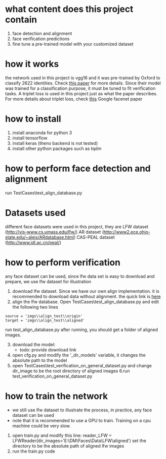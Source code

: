 
# what content does this project contain
1. face detection and alignment
2. face verification predictions
3. fine tune a pre-trained model with your customized dataset

# how it works
the network used in this project is vgg16 and it was pre-trained by Oxford to classify 2622 identities. Check [this paper](https://www.robots.ox.ac.uk/~vgg/publications/2015/Parkhi15/parkhi15.pdf) for more details. Since their model was trained for a classification purpose, it must be
tuned to fit verification tasks. A triplet loss is used in this project just as what the paper describes. For more details about triplet loss, check [this](https://arxiv.org/abs/1503.03832) Google facenet paper

# how to install
1. install anaconda for python 3
2. install tensorflow
3. install keras (theno backend is not tested)
4. install other python packages such as tqdm

# how to perform face detection and alignment
run TestCases\test_align_database.py

# Datasets used 
different face datasets were used in this project, they are
LFW dataset (http://vis-www.cs.umass.edu/lfw/)
AR dataset (http://www2.ece.ohio-state.edu/~aleix/ARdatabase.html)
CAS-PEAL dataset (http://www.jdl.ac.cn/peal/)

# how to perform verification
any face dataset can be used, since lfw data set is easy to download and prepare, we use lfw dataset for illustration
1. download lfw dataset. Since we have our own align implementation. it is recommended to download data without alignment. the quick link is [here](http://vis-www.cs.umass.edu/lfw/lfw.tgz)
2. align the lfw database. Open TestCases\test_align_database.py and edit the following two lines
```
source = 'imgs\\align_test\\origin'
target = 'imgs\\align_test\\aligned'
```
run test_align_database.py after running, you should get a folder of aligned images.

3. download the model:
	* todo: provide download link
4. open cfg.py and modify the '_dir_models' variable, it changes the absolute path to the model
5. open TestCases\test_verification_on_general_dataset.py and change dir_image to be the root directory of aligned images
6.run test_verification_on_general_dataset.py

# how to train the network
- we still use lfw dataset to illustrate the process, in practice, any face dataset can be used
- note that it is recommended to use a GPU to train. Training on a cpu machine could be very slow.

1. open train.py and modify this line:
	reader_LFW = LFWReader(dir_images='E:\\DM\\Faces\\Data\\LFW\\aligned')
	set the directory to be the absolute path of aligned lfw images
2. run the train.py code

